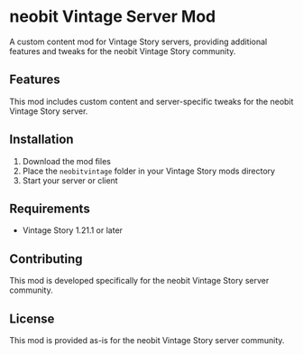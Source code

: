 # neobit Vintage Server Mod

A custom content mod for Vintage Story servers, providing additional features and tweaks for the neobit Vintage Story community.

## Features

This mod includes custom content and server-specific tweaks for the neobit Vintage Story server.

## Installation

1. Download the mod files
2. Place the `neobitvintage` folder in your Vintage Story mods directory
3. Start your server or client

## Requirements

- Vintage Story 1.21.1 or later

## Contributing

This mod is developed specifically for the neobit Vintage Story server community.

## License

This mod is provided as-is for the neobit Vintage Story server community.
